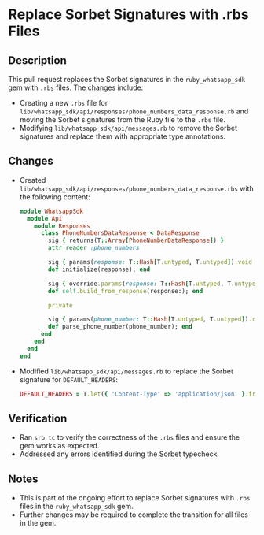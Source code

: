 # Replace Sorbet Signatures with .rbs Files

## Description

This pull request replaces the Sorbet signatures in the `ruby_whatsapp_sdk` gem with `.rbs` files. The changes include:

- Creating a new `.rbs` file for `lib/whatsapp_sdk/api/responses/phone_numbers_data_response.rb` and moving the Sorbet signatures from the Ruby file to the `.rbs` file.
- Modifying `lib/whatsapp_sdk/api/messages.rb` to remove the Sorbet signatures and replace them with appropriate type annotations.

## Changes

- Created `lib/whatsapp_sdk/api/responses/phone_numbers_data_response.rbs` with the following content:
  ```ruby
  module WhatsappSdk
    module Api
      module Responses
        class PhoneNumbersDataResponse < DataResponse
          sig { returns(T::Array[PhoneNumberDataResponse]) }
          attr_reader :phone_numbers

          sig { params(response: T::Hash[T.untyped, T.untyped]).void }
          def initialize(response); end

          sig { override.params(response: T::Hash[T.untyped, T.untyped]).returns(T.nilable(PhoneNumbersDataResponse)) }
          def self.build_from_response(response:); end

          private

          sig { params(phone_number: T::Hash[T.untyped, T.untyped]).returns(PhoneNumberDataResponse) }
          def parse_phone_number(phone_number); end
        end
      end
    end
  end
  ```

- Modified `lib/whatsapp_sdk/api/messages.rb` to replace the Sorbet signature for `DEFAULT_HEADERS`:
  ```ruby
  DEFAULT_HEADERS = T.let({ 'Content-Type' => 'application/json' }.freeze, T::Hash[T.untyped, T.untyped])
  ```

## Verification

- Ran `srb tc` to verify the correctness of the `.rbs` files and ensure the gem works as expected.
- Addressed any errors identified during the Sorbet typecheck.

## Notes

- This is part of the ongoing effort to replace Sorbet signatures with `.rbs` files in the `ruby_whatsapp_sdk` gem.
- Further changes may be required to complete the transition for all files in the gem.
